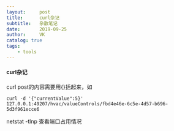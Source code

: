 ```yaml
---
layout:     post
title:      curl杂记
subtitle:   杂散笔记
date:       2019-09-25
author:     VK
catalog: true
tags:
    - tools
---
```


#### curl杂记

curl post的内容需要用{}括起来，如

```shell
curl -d '{"currentValue":5}' 127.0.0.1:49207/hvac/valueControls/fbd4e46e-6c5e-4d57-b696-5d3f961ecce6
```

netstat -tlnp 查看端口占用情况
